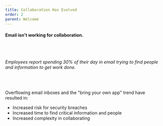 ```yaml
---
title: Collaboration Has Evolved
order: 2
parent: Welcome
---
```



#### Email isn't working for collaboration.

###### &nbsp;

###### Employees report spending 30% of their day in email trying to find people and information to get work done.

&nbsp;

Overflowing email inboxes and the "bring your own app" trend have resulted in:

* Increased risk for security breaches
* Increased time to find critical information and people
* Increased complexity in collaborating&nbsp;